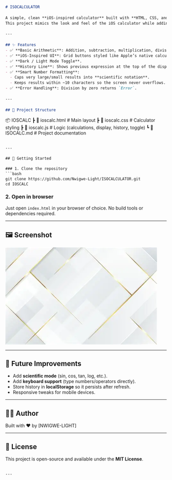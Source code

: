 ```markdown
# ISOCALCULATOR

A simple, clean **iOS-inspired calculator** built with **HTML, CSS, and JavaScript**.  
This project mimics the look and feel of the iOS calculator while adding extra web-friendly features like a history line, dark/light theme toggle, and smart number formatting.

---

## ✨ Features
- ✅ **Basic Arithmetic**: Addition, subtraction, multiplication, division.  
- ✅ **iOS-Inspired UI**: Grid buttons styled like Apple’s native calculator.  
- ✅ **Dark / Light Mode Toggle**.  
- ✅ **History Line**: Shows previous expression at the top of the display.  
- ✅ **Smart Number Formatting**:
  - Caps very large/small results into **scientific notation**.  
  - Keeps results within ~10 characters so the screen never overflows.  
- ✅ **Error Handling**: Division by zero returns `Error`.  

---

## 📂 Project Structure
```

📦 IOSCALC
┣ 📜 ioscalc.html        # Main layout
┣ 📜 ioscalc.css         # Calculator styling
┣ 📜 ioscalc.js            # Logic (calculations, display, history, toggle)
┗ 📜 ISOCALC.md         # Project documentation

````

---

## 🚀 Getting Started

### 1. Clone the repository
```bash
git clone https://github.com/Nwigwe-Light/ISOCALCULATOR.git
cd IOSCALC
````

### 2. Open in browser

Just open `index.html` in your browser of choice.
No build tools or dependencies required.

---

## 🖼️ Screenshot

![Calculator Screenshot](iosimages/OIP.webp)

---

## 🔮 Future Improvements

* Add **scientific mode** (sin, cos, tan, log, etc.).
* Add **keyboard support** (type numbers/operators directly).
* Store history in **localStorage** so it persists after refresh.
* Responsive tweaks for mobile devices.

---

## 👨‍💻 Author

Built with ❤️ by \[NWIGWE-LIGHT]

---

## 📜 License

This project is open-source and available under the **MIT License**.

```

---
